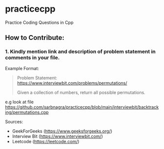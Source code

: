 # practicecpp

Practice Coding Questions in Cpp

## How to Contribute:

### 1. Kindly mention link and description of problem statement in comments in your file.

Example Format:
 
> Problem Statement:
> https://www.interviewbit.com/problems/permutations/
> 
> Given a collection of numbers, return all possible permutations.

e.g look at file https://github.com/sarbnagra/practicecpp/blob/main/interviewbit/backtracking/permutations.cpp


Sources:
- GeekForGeeks (https://www.geeksforgeeks.org/)
- Interview Bit (https://www.interviewbit.com/)
- Leetcode (https://leetcode.com/)
